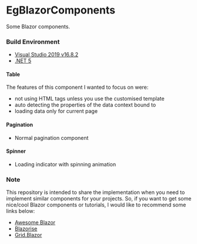 # EgBlazorComponents

Some Blazor components.

### Build Environment

- [Visual Studio 2019 v16.8.2](https://visualstudio.microsoft.com/vs/)
- [.NET 5](https://dotnet.microsoft.com/download/dotnet/5.0)

#### Table
The features of this component I wanted to focus on were:
- not using HTML tags unless you use the customised template
- auto detecting the properties of the data context bound to
- loading data only for current page

#### Pagination
- Normal pagination component

#### Spinner
- Loading indicator with spinning animation

### Note
This repository is intended to share the implementation when you need to implement similar components for your projects.
So, if you want to get some nice/cool Blazor components or tutorials, I would like to recommend some links below:

- [Awesome Blazor](https://github.com/AdrienTorris/awesome-blazor)
- [Blazorise](https://github.com/stsrki/Blazorise)
- [Grid.Blazor](https://github.com/gustavnavar/Grid.Blazor)






